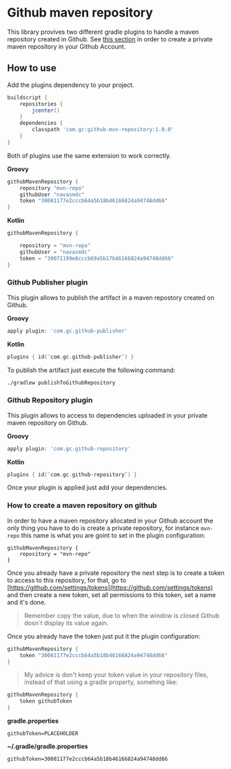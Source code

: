 # Github maven repository
This library provives two different gradle plugins to handle a maven repository created in Github.
See [this section](#how-to-create-a-maven-repository-on-github) in order to create a private maven repository in your Github Account.

## How to use

Add the plugins dependency to your project.

```groovy
buildscript {
    repositories {
        jcenter()
    }
    dependencies {
        classpath 'com.gc:github-mvn-repository:1.0.0'
    }
}
```

Both of plugins use the same extension to work correctly.

**Groovy**

```groovy
githubMavenRepository {
    repository "mvn-repo"
    githubUser "navasmdc"
    token "30081177e2cccb64a5b18b46166824a94748dd66"
}

```

**Kotlin**

```kotlin
githubMavenRepository {

    repository = "mvn-repo"
    githubUser = "navasmdc"
    token = "30071199e8cccb69a5b17b46166824a94748dd66"
}

```

### Github Publisher plugin

This plugin allows to publish the artifact in a maven repostory created on Github.

**Groovy**

```groovy
apply plugin: 'com.gc.github-publisher'

```

**Kotlin**

```kotlin
plugins { id(¨com.gc.github-publisher¨) }
```

To publish the artifact just execute the following command:

```bash
./gradlew publishToGithubRepository
```

### Github Repository plugin

This plugin allows to access to dependencies uploaded in your private maven repository on Github.

**Groovy**

```groovy
apply plugin: 'com.gc.github-repository'

```

**Kotlin**

```kotlin
plugins { id(¨com.gc.github-repository¨) }
```

Once your plugin is applied just add your dependencies.

### How to create a maven repository on github

In order to have a maven repository allocated in your Github account the only thing you have to do is create a private repository, for instance `mvn-repo` this name is what you are goint to set in the plugin configuration:

```
githubMavenRepository {
    repository = "mvn-repo"
}
```

Once you already have a private repository the next step is to create a token to access to this repository, for that, go to [https://github.com/settings/tokens](https://github.com/settings/tokens) and then create a new token, set all permissions to this token, set a name and it's done.

> Remember copy the value, due to when the window is closed Github dosn´t display its value again.

Once you already have the token just put it the plugin configuration:

```groovy
githubMavenRepository {
    token "30081177e2cccb64a5b18b46166824a94748dd66"
}

```

> My advice is don't keep your token value in your repository files, instead of that using a gradle property, somehing like:

```groovy
githubMavenRepository {
    token githubToken
}

```

**gradle.properties**

```
githubToken=PLACEHOLDER
```

**~/.gradle/gradle.properties**

```
githubToken=30081177e2cccb64a5b18b46166824a94748dd66
```